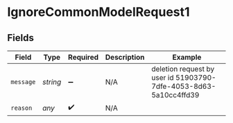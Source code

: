 # IgnoreCommonModelRequest1


## Fields

| Field                                                            | Type                                                             | Required                                                         | Description                                                      | Example                                                          |
| ---------------------------------------------------------------- | ---------------------------------------------------------------- | ---------------------------------------------------------------- | ---------------------------------------------------------------- | ---------------------------------------------------------------- |
| `message`                                                        | *string*                                                         | :heavy_minus_sign:                                               | N/A                                                              | deletion request by user id 51903790-7dfe-4053-8d63-5a10cc4ffd39 |
| `reason`                                                         | *any*                                                            | :heavy_check_mark:                                               | N/A                                                              |                                                                  |